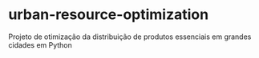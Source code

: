 # urban-resource-optimization
Projeto de otimização da distribuição de produtos essenciais em grandes cidades em Python
